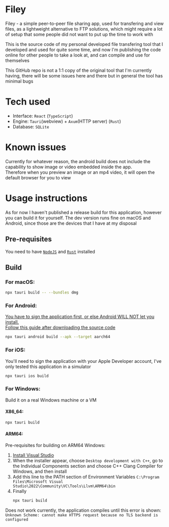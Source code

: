 # Filey

Filey - a simple peer-to-peer file sharing app, used for transfering and view files, as a lightweight alternative to
FTP solutions, which might require a lot of setup that some people did not want to put up the time to work with

This is the source code of my personal developed file transfering tool that I developed and used for quite some time,
and now I'm publishing the code online for other people to take a look at, and can compile and use for themselves

This GitHub repo is not a 1:1 copy of the original tool that I'm currently having, there will be some issues here
and there but in general the tool has minimal bugs

# Tech used

-   Interface: `React` (`TypeScript`)
-   Engine: `Tauri`(webview) + `Axum`(HTTP server) (`Rust`)
-   Database: `SQLite`

# Known issues

Currently for whatever reason, the android build does not include the capability to show image or video embedded inside the app. <br>
Therefore when you preview an image or an mp4 video, it will open the default browser for you to view

# Usage instructions

As for now I haven't published a release build for this application, however you can build it for yourself.
The dev version runs fine on macOS and Android, since those are the devices that I have at my disposal

## Pre-requisites

You need to have [`NodeJS`](https://nodejs.org/en) and [`Rust`](https://www.rust-lang.org/) installed

## Build

### For macOS:

```bash
npx tauri build -- --bundles dmg
```

### For Android:

[You have to sign the application first, or else Android WILL NOT let you install. \
Follow this guide after downloading the source code](https://tauri.app/distribute/sign/android/)

```bash
npx tauri android build --apk --target aarch64
```

### For iOS:

You'll need to sign the application with your Apple Developer account, I've only tested this application in a simulator

```bash
npx tauri ios build
```

### For Windows:

Build it on a real Windows machine or a VM

#### X86_64:

```bash
npx tauri build
```

#### ARM64:

Pre-requisites for building on ARM64 Windows:

1. [Install Visual Studio](https://visualstudio.microsoft.com/)
2. When the installer appear, choose `Desktop development with C++`, go to the Individual Components section and choose
   C++ Clang Compiler for Windows, and then install
3. Add this line to the PATH section of Environment Variables
   `C:\Program Files\Microsoft Visual Studio\2022\Community\VC\Tools\Llvm\ARM64\bin`
4. Finally
    ```bash
    npx tauri build
    ```

Does not work currently, the application compiles until this error is shown: \
`Unknown Scheme: cannot make HTTPS request because no TLS backend is configured`
